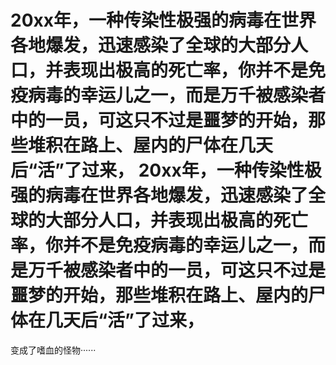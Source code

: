 # 20xx年，一种传染性极强的病毒在世界各地爆发，迅速感染了全球的大部分人口，并表现出极高的死亡率，你并不是免疫病毒的幸运儿之一，而是万千被感染者中的一员，可这只不过是噩梦的开始，那些堆积在路上、屋内的尸体在几天后“活”了过来， 20xx年，一种传染性极强的病毒在世界各地爆发，迅速感染了全球的大部分人口，并表现出极高的死亡率，你并不是免疫病毒的幸运儿之一，而是万千被感染者中的一员，可这只不过是噩梦的开始，那些堆积在路上、屋内的尸体在几天后“活”了过来，
变成了嗜血的怪物······